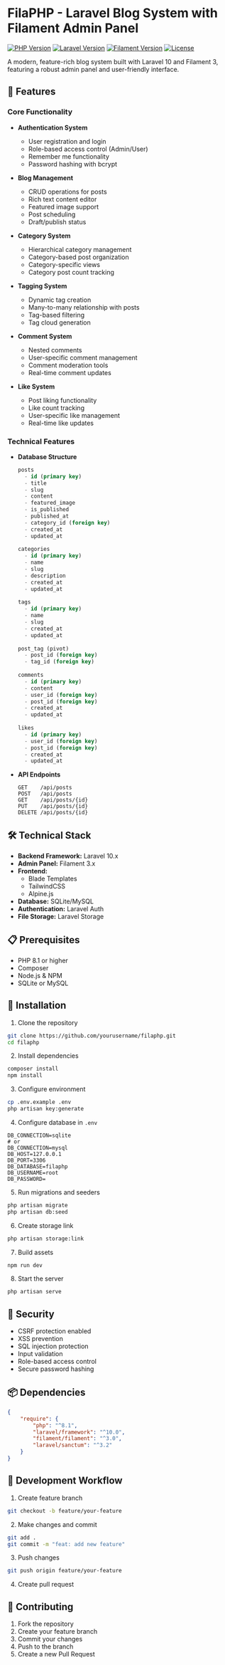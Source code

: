# FilaPHP - Laravel Blog System with Filament Admin Panel
 
 [![PHP Version](https://img.shields.io/badge/PHP-8.1%2B-purple.svg)](https://php.net)
 [![Laravel Version](https://img.shields.io/badge/Laravel-10.x-red.svg)](https://laravel.com)
 [![Filament Version](https://img.shields.io/badge/Filament-3.x-blue.svg)](https://filamentphp.com)
 [![License](https://img.shields.io/badge/License-MIT-green.svg)](LICENSE)
 
 A modern, feature-rich blog system built with Laravel 10 and Filament 3, featuring a robust admin panel and user-friendly interface.
 
 ## 🚀 Features
 
 ### Core Functionality
 - **Authentication System**
   - User registration and login
   - Role-based access control (Admin/User)
   - Remember me functionality
   - Password hashing with bcrypt
 
 - **Blog Management**
   - CRUD operations for posts
   - Rich text content editor
   - Featured image support
   - Post scheduling
   - Draft/publish status
 
 - **Category System**
   - Hierarchical category management
   - Category-based post organization
   - Category-specific views
   - Category post count tracking
 
 - **Tagging System**
   - Dynamic tag creation
   - Many-to-many relationship with posts
   - Tag-based filtering
   - Tag cloud generation
 
 - **Comment System**
   - Nested comments
   - User-specific comment management
   - Comment moderation tools
   - Real-time comment updates
 
 - **Like System**
   - Post liking functionality
   - Like count tracking
   - User-specific like management
   - Real-time like updates
 
 ### Technical Features
 - **Database Structure**
   ```sql
   posts
     - id (primary key)
     - title
     - slug
     - content
     - featured_image
     - is_published
     - published_at
     - category_id (foreign key)
     - created_at
     - updated_at
 
   categories
     - id (primary key)
     - name
     - slug
     - description
     - created_at
     - updated_at
 
   tags
     - id (primary key)
     - name
     - slug
     - created_at
     - updated_at
 
   post_tag (pivot)
     - post_id (foreign key)
     - tag_id (foreign key)
 
   comments
     - id (primary key)
     - content
     - user_id (foreign key)
     - post_id (foreign key)
     - created_at
     - updated_at
 
   likes
     - id (primary key)
     - user_id (foreign key)
     - post_id (foreign key)
     - created_at
     - updated_at
   ```
 
 - **API Endpoints**
   ```
   GET    /api/posts
   POST   /api/posts
   GET    /api/posts/{id}
   PUT    /api/posts/{id}
   DELETE /api/posts/{id}
   ```
 
 ## 🛠️ Technical Stack
 
 - **Backend Framework:** Laravel 10.x
 - **Admin Panel:** Filament 3.x
 - **Frontend:**
   - Blade Templates
   - TailwindCSS
   - Alpine.js
 - **Database:** SQLite/MySQL
 - **Authentication:** Laravel Auth
 - **File Storage:** Laravel Storage
 
 ## 📋 Prerequisites
 
 - PHP 8.1 or higher
 - Composer
 - Node.js & NPM
 - SQLite or MySQL
 
 ## 🔧 Installation
 
 1. Clone the repository
 ```bash
 git clone https://github.com/yourusername/filaphp.git
 cd filaphp
 ```
 
 2. Install dependencies
 ```bash
 composer install
 npm install
 ```
 
 3. Configure environment
 ```bash
 cp .env.example .env
 php artisan key:generate
 ```
 
 4. Configure database in `.env`
 ```env
 DB_CONNECTION=sqlite
 # or
 DB_CONNECTION=mysql
 DB_HOST=127.0.0.1
 DB_PORT=3306
 DB_DATABASE=filaphp
 DB_USERNAME=root
 DB_PASSWORD=
 ```
 
 5. Run migrations and seeders
 ```bash
 php artisan migrate
 php artisan db:seed
 ```
 
 6. Create storage link
 ```bash
 php artisan storage:link
 ```
 
 7. Build assets
 ```bash
 npm run dev
 ```
 
 8. Start the server
 ```bash
 php artisan serve
 ```
 
 ## 🔐 Security
 
 - CSRF protection enabled
 - XSS prevention
 - SQL injection protection
 - Input validation
 - Role-based access control
 - Secure password hashing
 
 ## 📦 Dependencies
 
 ```json
 {
     "require": {
         "php": "^8.1",
         "laravel/framework": "^10.0",
         "filament/filament": "^3.0",
         "laravel/sanctum": "^3.2"
     }
 }
 ```
 
 ## 🔄 Development Workflow
 
 1. Create feature branch
 ```bash
 git checkout -b feature/your-feature
 ```
 
 2. Make changes and commit
 ```bash
 git add .
 git commit -m "feat: add new feature"
 ```
 
 3. Push changes
 ```bash
 git push origin feature/your-feature
 ```
 
 4. Create pull request
 
 ## 📝 Contributing
 
 1. Fork the repository
 2. Create your feature branch
 3. Commit your changes
 4. Push to the branch
 5. Create a new Pull Request
